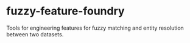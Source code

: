 # fuzzy-feature-foundry
Tools for engineering features for fuzzy matching and entity resolution between two datasets.
